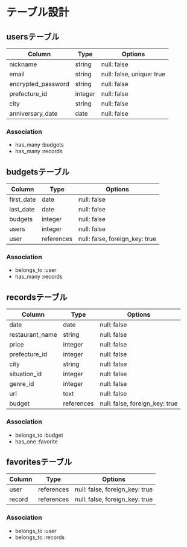 # テーブル設計

## usersテーブル

| Column             | Type   | Options                   |
| ------------------ | ------ | --------------------------|
| nickname           | string | null: false               |
| email              | string | null: false, unique: true |
| encrypted_password | string | null: false               |
| prefecture_id      | integer| null: false               |
| city               | string | null: false               |
| anniversary_date   | date   | null: false               |


### Association
- has_many :budgets
- has_many :records




## budgetsテーブル

| Column                 | Type       | Options                       |
| ---------------------- | ---------- | ------------------------------|
| first_date             | date       | null: false                   |
| last_date              | date       | null: false                   |
| budgets                | integer    | null: false                   |
| users                  | integer    | null: false                   |
| user                   | references | null: false, foreign_key: true|

### Association
- belongs_to :user
- has_many :records




## recordsテーブル

| Column                 | Type       | Options                       |
| ---------------------- | ---------- | ------------------------------|
| date                   | date       | null: false                   |
| restaurant_name        | string     | null: false                   |
| price                  | integer    | null: false                   |
| prefecture_id          | integer    | null: false                   |
| city                   | string     | null: false                   |
| situation_id           | integer    | null: false                   |
| genre_id               | integer    | null: false                   |
| url                    | text       | null: false                   |
| budget                 | references | null: false, foreign_key: true|

### Association
- belongs_to :budget
- has_one :favorite





## favoritesテーブル
| Column             | Type      | Options                       |
| ------------------ | --------- | ------------------------------|
| user               | references| null: false, foreign_key: true|
| record             | references| null: false, foreign_key: true|


### Association
- belongs_to :user
- belongs_to :records
